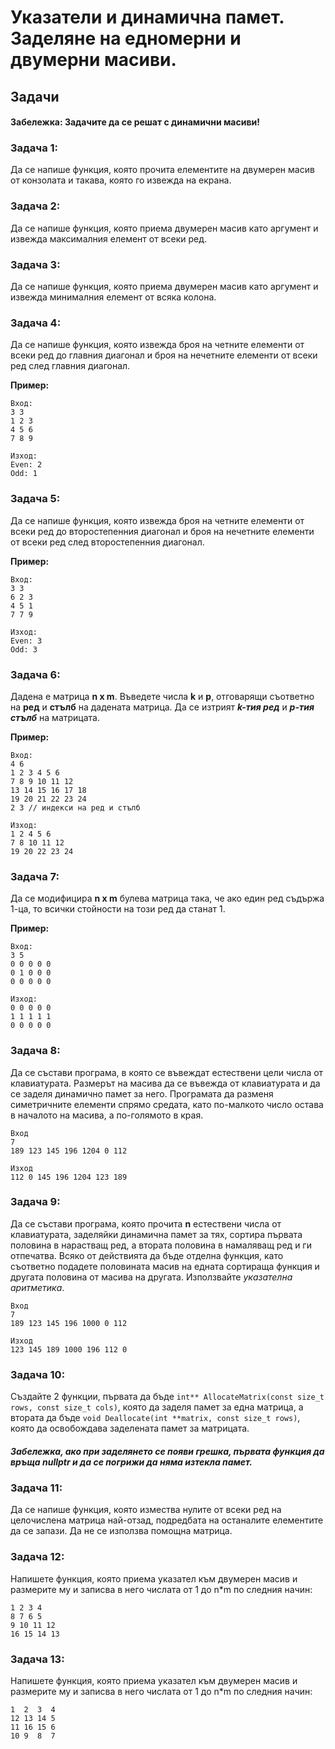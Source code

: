 <h1> Указатели и динамична памет. Заделяне на едномерни и двумерни масиви. </h1>

## Задачи

#### Забележка: Задачите да се решат с динамични масиви!

### Задача 1:
Да се напише функция, която прочита елементите на двумерен масив от конзолата и такава, която го извежда на екрана.

### Задача 2:
Да се напише функция, която приема двумерен масив като аргумент и извежда максималния елемент от всеки ред.

### Задача 3:
Да се напише функция, която приема двумерен масив като аргумент и извежда минималния елемент от всяка колона.

### Задача 4:
Да се напише функция, която извежда броя на четните елементи от всеки ред до главния диагонал и броя на нечетните елементи от всеки ред след главния диагонал.

**Пример:**
```
Вход:
3 3
1 2 3
4 5 6
7 8 9

Изход:
Even: 2
Odd: 1
```

### Задача 5:
Да се напише функция, която извежда броя на четните елементи от всеки ред до второстепенния диагонал и броя на нечетните елементи от всеки ред след второстепенния диагонал.

**Пример:**
```
Вход:
3 3
6 2 3
4 5 1
7 7 9

Изход:
Even: 3
Odd: 3
```

### Задача 6:
Дадена е матрица **n x m**. Въведете числа **k** и **p**, отговарящи съответно на **ред** и **стълб** на дадената матрица. Да се изтрият ***k-тия ред*** и ***p-тия стълб*** на матрицата.

**Пример:**
```
Вход:
4 6
1 2 3 4 5 6
7 8 9 10 11 12
13 14 15 16 17 18
19 20 21 22 23 24
2 3 // индекси на ред и стълб

Изход:
1 2 4 5 6
7 8 10 11 12
19 20 22 23 24
```

### Задача 7:
Да се модифицира **n x m** булева матрица така, че ако един ред съдържа 1-ца, то всички стойности на този ред да станат 1.

**Пример:**
```
Вход:
3 5
0 0 0 0 0
0 1 0 0 0
0 0 0 0 0

Изход:
0 0 0 0 0
1 1 1 1 1
0 0 0 0 0
```

### Задача 8:
Да се състави програма, в която се въвеждат естествени цели числа от клавиатурата. Размерът на масива да се въвежда от клавиатурата и да се заделя динамично памет за него. Програмата да разменя симетричните елементи спрямо средата, като по-малкото число остава в началото на масива, а по-голямото в края.
```
Вход      
7  
189 123 145 196 1204 0 112

Изход    
112 0 145 196 1204 123 189
```


### Задача 9:
Да се състави програма, която прочита **n** естествени числа от клавиатурата, заделяйки динамична памет за тях, сортира първата половина в нарастващ ред, a втората половина в намаляващ ред и ги отпечатва. Всяко от действията да бъде отделна функция, като съответно подадете половината масив на едната сортираща функция и другата половина от масива на другата. Използвайте *указателна аритметика*.
```
Вход  
7  
189 123 145 196 1000 0 112

Изход    
123 145 189 1000 196 112 0
```

### Задача 10:
Създайте 2 функции, първата да бъде `int** AllocateMatrix(const size_t rows, const size_t cols)`, която да заделя памет за една матрица, а втората да бъде `void Deallocate(int **matrix, const size_t rows)`, която да освобождава заделената памет за матрицата.

##### Забележка, ако при заделянето се появи грешка, първата функция да връща nullptr и да се погрижи да няма изтекла памет.

### Задача 11:
Да се напише функция, която измества нулите от всеки ред на целочислена матрица най-отзад, подредбата на останалите елементите да се запази. Да не се използва помощна матрица.

### Задача 12:
Напишете функция, която приема указател към двумерен масив и размерите му и записва в него числата от 1 до n*m по следния начин:
```
1 2 3 4
8 7 6 5
9 10 11 12
16 15 14 13
```

### Задача 13:
Напишете функция, която приема указател към двумерен масив и размерите му и записва в него числата от 1 до n*m по следния начин:
```
1  2  3  4
12 13 14 5
11 16 15 6
10 9  8  7
```
